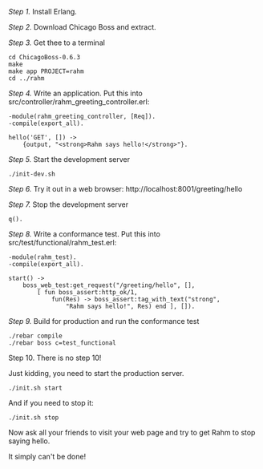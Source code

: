 _Step 1._ Install Erlang.

_Step 2._ Download Chicago Boss and extract.

_Step 3._ Get thee to a terminal

    cd ChicagoBoss-0.6.3
    make
    make app PROJECT=rahm
    cd ../rahm

_Step 4._ Write an application. Put this into src/controller/rahm_greeting_controller.erl:

    -module(rahm_greeting_controller, [Req]).
    -compile(export_all).
 
    hello('GET', []) ->
        {output, "<strong>Rahm says hello!</strong>"}.

_Step 5._ Start the development server

    ./init-dev.sh

_Step 6._ Try it out in a web browser: http://localhost:8001/greeting/hello

_Step 7._ Stop the development server

    q().

_Step 8._ Write a conformance test. Put this into src/test/functional/rahm_test.erl: 

    -module(rahm_test).
    -compile(export_all).
 
    start() ->
        boss_web_test:get_request("/greeting/hello", [],
            [ fun boss_assert:http_ok/1,
                fun(Res) -> boss_assert:tag_with_text("strong", 
                    "Rahm says hello!", Res) end ], []).

_Step 9._ Build for production and run the conformance test

    ./rebar compile
    ./rebar boss c=test_functional

Step 10. There is no step 10!

Just kidding, you need to start the production server.

    ./init.sh start

And if you need to stop it:

    ./init.sh stop

Now ask all your friends to visit your web page and try to get Rahm to stop saying hello.

It simply can't be done!
